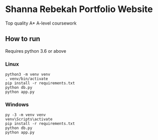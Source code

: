 # Shanna Rebekah Portfolio Website

Top quality A* A-level coursework

## How to run
Requires python 3.6 or above

### Linux
```
python3 -m venv venv
. venv/bin/activate
pip install -r requirements.txt
python db.py
python app.py
```

### Windows
```
py -3 -m venv venv
venv\Scripts\activate
pip install -r requirements.txt
python db.py
python app.py
```
